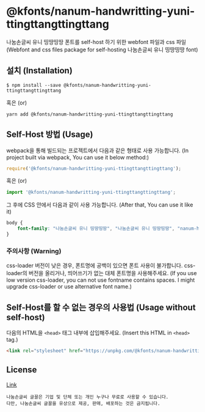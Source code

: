 # @kfonts/nanum-handwritting-yuni-ttingttangttingttang

나눔손글씨 유니 띵땅띵땅 폰트를 self-host 하기 위한 webfont 파일과 css 파일
(Webfont and css files package for self-hosting 나눔손글씨 유니 띵땅띵땅 font)

## 설치 (Installation)

```
$ npm install --save @kfonts/nanum-handwritting-yuni-ttingttangttingttang
```

혹은 (or)

```
yarn add @kfonts/nanum-handwritting-yuni-ttingttangttingttang
```

## Self-Host 방법 (Usage)

webpack을 통해 빌드되는 프로젝트에서 다음과 같은 형태로 사용 가능합니다.
(In project built via webpack, You can use it below method:)

```js
require('@kfonts/nanum-handwritting-yuni-ttingttangttingttang');
```

혹은 (or)

```js
import '@kfonts/nanum-handwritting-yuni-ttingttangttingttang';
```

그 후에 CSS 안에서 다음과 같이 사용 가능합니다.
(After that, You can use it like it)

```css
body {
    font-family: "나눔손글씨 유니 띵땅띵땅", "나눔손글씨 유니 띵땅띵땅", "nanum-handwritting-yuni-ttingttangttingttang";
}
```

### 주의사항 (Warning)

css-loader 버전이 낮은 경우, 폰트명에 공백이 있으면 폰트 사용이 불가합니다.
css-loader의 버전을 올리거나, 띄어쓰기가 없는 대체 폰트명을 사용해주세요.
(If you use low version css-loader, you can not use fontname contains spaces.
I might upgrade css-loader or use alternative font name.)

## Self-Host를 할 수 없는 경우의 사용법 (Usage without self-host)

다음의 HTML을 `<head>` 태그 내부에 삽입해주세요.
(Insert this HTML in `<head>` tag.)

```html
<link rel="stylesheet" href="https://unpkg.com/@kfonts/nanum-handwritting-yuni-ttingttangttingttang/index.css" />
```

## License

[Link](https://clova.ai/handwriting/list.html)

```
나눔손글씨 글꼴은 기업 및 단체 또는 개인 누구나 무료로 사용할 수 있습니다.
다만, 나눔손글씨 글꼴을 유상으로 제공, 판매, 배포하는 것은 금지됩니다.

```
